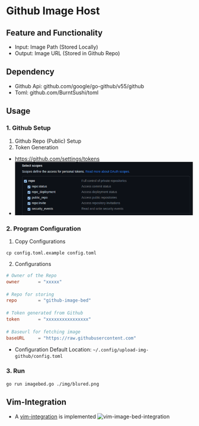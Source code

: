 # Github Image Host

## Feature and Functionality
* Input: Image Path (Stored Locally)
* Output: Image URL (Stored in Github Repo)

## Dependency
* Github Api: github.com/google/go-github/v55/github
* Toml: github.com/BurntSushi/toml

## Usage

### 1. Github Setup

1. Github Repo (Public) Setup
2. Token Generation
* https://github.com/settings/tokens
* ![image_2023-09-25-20-11-38](https://raw.githubusercontent.com/ChrisVicky/image-bed/main/2023-09/image_2023-09-25-20-11-38.png)

### 2. Program Configuration
1. Copy Configurations
```shell
cp config.toml.example config.toml
```
2. Configurations
```toml
# Owner of the Repo
owner       = "xxxxx"

# Repo for storing
repo        = "github-image-bed"

# Token generated from Github
token       = "xxxxxxxxxxxxxxxx"

# Baseurl for fetching image
baseURL     = "https://raw.githubusercontent.com"
```

* Configuration Default Location: `~/.config/upload-img-github/config.toml`

### 3. Run
```shell
go run imagebed.go ./img/blured.png
```

## Vim-Integration
* A [vim-integration](https://github.com/ChrisVicky/img-paste.vim) is implemented 
![vim-image-bed-integration](https://raw.githubusercontent.com/ChrisVicky/image-bed/main/2023-10/vim-image-bed-integration.gif)

